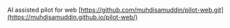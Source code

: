 AI assisted pilot for web [https://github.com/muhdisamuddin/pilot-web.git](https://muhdisamuddin.github.io/pilot-web/)

